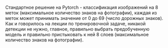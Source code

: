 Стандартное решение на Pytorch - классификация изображений на 8 меток (максимальное количество знаков на фотографии), каждая из меток может принимать значение от 0 до 69 (число дорожных знаков). Как и говорилось на лекции по тренировочной задаче, никакой детекции не нужно, главное, правильно выбрать предобученную модель и правильно пристыковать к ней 8 слоев (максимальное количество знаков на фотографии). 
